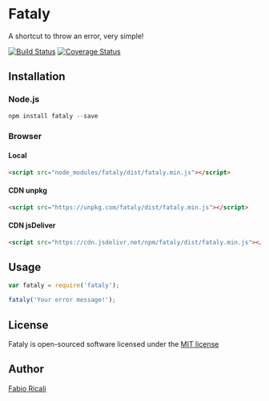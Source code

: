 # Fataly
A shortcut to throw an error, very simple!

[![Build Status](https://travis-ci.org/fabioricali/Fataly.svg?branch=master)](https://travis-ci.org/fabioricali/Fataly) [![Coverage Status](https://coveralls.io/repos/github/fabioricali/Fataly/badge.svg?branch=master)](https://coveralls.io/github/fabioricali/Fataly?branch=master)

## Installation

### Node.js
```javascript
npm install fataly --save
```

### Browser

#### Local
```html
<script src="node_modules/fataly/dist/fataly.min.js"></script>
```

#### CDN unpkg
```html
<script src="https://unpkg.com/fataly/dist/fataly.min.js"></script>
```

#### CDN jsDeliver
```html
<script src="https://cdn.jsdelivr.net/npm/fataly/dist/fataly.min.js"></script>
```

## Usage

```javascript
var fataly = require('fataly');

fataly('Your error message!');
```

## License
Fataly is open-sourced software licensed under the [MIT license](http://opensource.org/licenses/MIT)

## Author
[Fabio Ricali](http://rica.li)